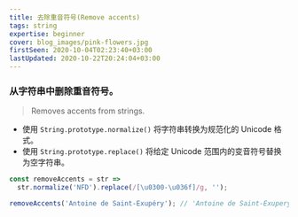 ```yaml
---
title: 去除重音符号(Remove accents)
tags: string
expertise: beginner
cover: blog_images/pink-flowers.jpg
firstSeen: 2020-10-04T02:23:40+03:00
lastUpdated: 2020-10-22T20:24:04+03:00
---
```


### 从字符串中删除重音符号。
> Removes accents from strings.

- 使用 `String.prototype.normalize()` 将字符串转换为规范化的 Unicode 格式。
- 使用 `String.prototype.replace()` 将给定 Unicode 范围内的变音符号替换为空字符串。

```js
const removeAccents = str =>
  str.normalize('NFD').replace(/[\u0300-\u036f]/g, '');
```

```js
removeAccents('Antoine de Saint-Exupéry'); // 'Antoine de Saint-Exupery'
```
